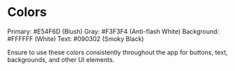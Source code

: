 # Colors

Primary: #E54F6D (Blush)
Gray: #F3F3F4 (Anti-flash White)
Background: #FFFFFF (White)
Text: #090302 (Smoky Black)

Ensure to use these colors consistently throughout the app for buttons, text, backgrounds, and other UI elements.

